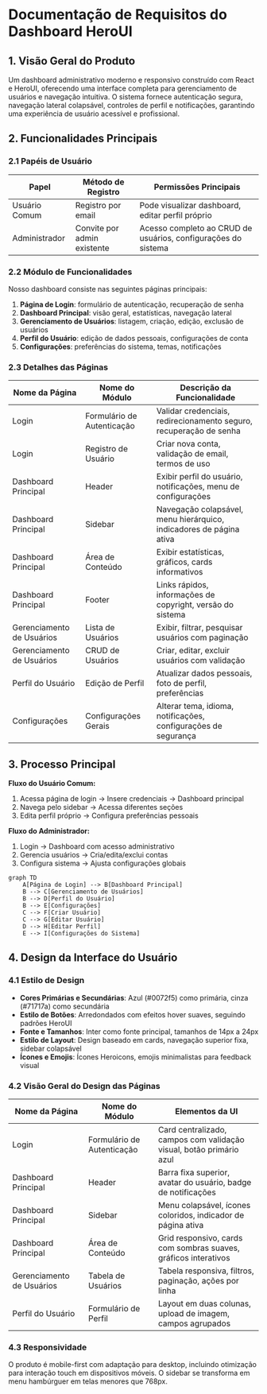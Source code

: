 # Documentação de Requisitos do Dashboard HeroUI

## 1. Visão Geral do Produto

Um dashboard administrativo moderno e responsivo construído com React e HeroUI, oferecendo uma interface completa para gerenciamento de usuários e navegação intuitiva. O sistema fornece autenticação segura, navegação lateral colapsável, controles de perfil e notificações, garantindo uma experiência de usuário acessível e profissional.

## 2. Funcionalidades Principais

### 2.1 Papéis de Usuário

| Papel | Método de Registro | Permissões Principais |
|-------|-------------------|----------------------|
| Usuário Comum | Registro por email | Pode visualizar dashboard, editar perfil próprio |
| Administrador | Convite por admin existente | Acesso completo ao CRUD de usuários, configurações do sistema |

### 2.2 Módulo de Funcionalidades

Nosso dashboard consiste nas seguintes páginas principais:
1. **Página de Login**: formulário de autenticação, recuperação de senha
2. **Dashboard Principal**: visão geral, estatísticas, navegação lateral
3. **Gerenciamento de Usuários**: listagem, criação, edição, exclusão de usuários
4. **Perfil do Usuário**: edição de dados pessoais, configurações de conta
5. **Configurações**: preferências do sistema, temas, notificações

### 2.3 Detalhes das Páginas

| Nome da Página | Nome do Módulo | Descrição da Funcionalidade |
|----------------|----------------|-----------------------------|
| Login | Formulário de Autenticação | Validar credenciais, redirecionamento seguro, recuperação de senha |
| Login | Registro de Usuário | Criar nova conta, validação de email, termos de uso |
| Dashboard Principal | Header | Exibir perfil do usuário, notificações, menu de configurações |
| Dashboard Principal | Sidebar | Navegação colapsável, menu hierárquico, indicadores de página ativa |
| Dashboard Principal | Área de Conteúdo | Exibir estatísticas, gráficos, cards informativos |
| Dashboard Principal | Footer | Links rápidos, informações de copyright, versão do sistema |
| Gerenciamento de Usuários | Lista de Usuários | Exibir, filtrar, pesquisar usuários com paginação |
| Gerenciamento de Usuários | CRUD de Usuários | Criar, editar, excluir usuários com validação |
| Perfil do Usuário | Edição de Perfil | Atualizar dados pessoais, foto de perfil, preferências |
| Configurações | Configurações Gerais | Alterar tema, idioma, notificações, configurações de segurança |

## 3. Processo Principal

**Fluxo do Usuário Comum:**
1. Acessa página de login → Insere credenciais → Dashboard principal
2. Navega pelo sidebar → Acessa diferentes seções
3. Edita perfil próprio → Configura preferências pessoais

**Fluxo do Administrador:**
1. Login → Dashboard com acesso administrativo
2. Gerencia usuários → Cria/edita/exclui contas
3. Configura sistema → Ajusta configurações globais

```mermaid
graph TD
    A[Página de Login] --> B[Dashboard Principal]
    B --> C[Gerenciamento de Usuários]
    B --> D[Perfil do Usuário]
    B --> E[Configurações]
    C --> F[Criar Usuário]
    C --> G[Editar Usuário]
    D --> H[Editar Perfil]
    E --> I[Configurações do Sistema]
```

## 4. Design da Interface do Usuário

### 4.1 Estilo de Design

- **Cores Primárias e Secundárias**: Azul (#0072f5) como primária, cinza (#71717a) como secundária
- **Estilo de Botões**: Arredondados com efeitos hover suaves, seguindo padrões HeroUI
- **Fonte e Tamanhos**: Inter como fonte principal, tamanhos de 14px a 24px
- **Estilo de Layout**: Design baseado em cards, navegação superior fixa, sidebar colapsável
- **Ícones e Emojis**: Ícones Heroicons, emojis minimalistas para feedback visual

### 4.2 Visão Geral do Design das Páginas

| Nome da Página | Nome do Módulo | Elementos da UI |
|----------------|----------------|----------------|
| Login | Formulário de Autenticação | Card centralizado, campos com validação visual, botão primário azul |
| Dashboard Principal | Header | Barra fixa superior, avatar do usuário, badge de notificações |
| Dashboard Principal | Sidebar | Menu colapsável, ícones coloridos, indicador de página ativa |
| Dashboard Principal | Área de Conteúdo | Grid responsivo, cards com sombras suaves, gráficos interativos |
| Gerenciamento de Usuários | Tabela de Usuários | Tabela responsiva, filtros, paginação, ações por linha |
| Perfil do Usuário | Formulário de Perfil | Layout em duas colunas, upload de imagem, campos agrupados |

### 4.3 Responsividade

O produto é mobile-first com adaptação para desktop, incluindo otimização para interação touch em dispositivos móveis. O sidebar se transforma em menu hambúrguer em telas menores que 768px.
